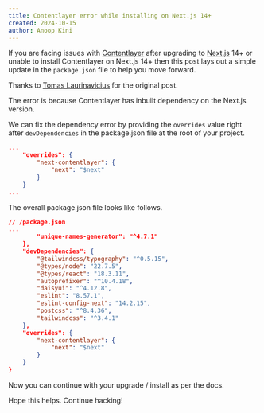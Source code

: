 ```yaml
---
title: Contentlayer error while installing on Next.js 14+
created: 2024-10-15
author: Anoop Kini
---
```


If you are facing issues with [Contentlayer](https://contentlayer.dev) after upgrading to [Next.js](https://next.js.org) 14+ or unable to install Contentlayer on Next.js 14+ then this post lays out a simple update in the `package.json` file to help you move forward.

Thanks to [Tomas Laurinavicius](https://tomaslau.com/blog/upgrade-nextjs-contentlayer-fix) for the original post. 

The error is because Contentlayer has inbuilt dependency on the Next.js version. 

We can fix the dependency error by providing the `overrides` value right after `devDependencies` in the package.json file at the root of your project.

``` json
...
    "overrides": {
        "next-contentlayer": {
            "next": "$next"
        }
    }
...
```

The overall package.json file looks like follows. 

``` json
// /package.json
...
        "unique-names-generator": "^4.7.1"
    },
    "devDependencies": {
        "@tailwindcss/typography": "^0.5.15",
        "@types/node": "22.7.5",
        "@types/react": "18.3.11",
        "autoprefixer": "^10.4.18",
        "daisyui": "^4.12.8",
        "eslint": "8.57.1",
        "eslint-config-next": "14.2.15",
        "postcss": "^8.4.36",
        "tailwindcss": "^3.4.1"
    },
    "overrides": {
        "next-contentlayer": {
            "next": "$next"
        }
    }
}
```

Now you can continue with your upgrade / install as per the docs.

Hope this helps. Continue hacking! 
